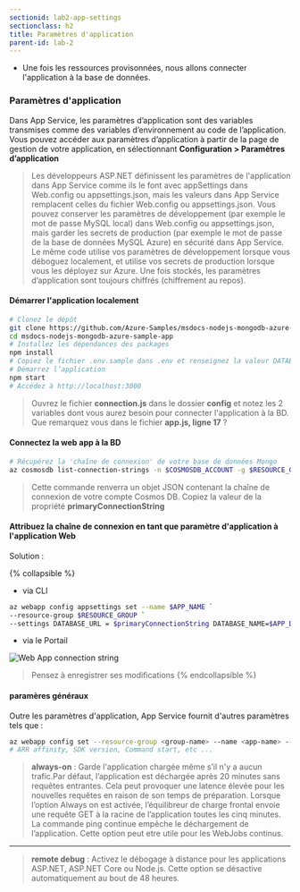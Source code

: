 ```yaml
---
sectionid: lab2-app-settings
sectionclass: h2
title: Paramètres d'application
parent-id: lab-2
---
```


- Une fois les ressources provisonnées, nous allons connecter l'application à la base de données.

### Paramètres d'application

Dans App Service, les paramètres d’application sont des variables transmises comme des variables d’environnement au code de l’application. Vous pouvez accéder aux paramètres d’application à partir de la page de gestion de votre application, en sélectionnant **Configuration > Paramètres d’application**

> Les développeurs ASP.NET définissent les paramètres de l'application dans App Service comme ils le font avec appSettings dans Web.config ou appsettings.json, mais les valeurs dans App Service remplacent celles du fichier Web.config ou appsettings.json. Vous pouvez conserver les paramètres de développement (par exemple le mot de passe MySQL local) dans Web.config ou appsettings.json, mais garder les secrets de production (par exemple le mot de passe de la base de données MySQL Azure) en sécurité dans App Service. Le même code utilise vos paramètres de développement lorsque vous déboguez localement, et utilise vos secrets de production lorsque vous les déployez sur Azure. Une fois stockés, les paramètres d’application sont toujours chiffrés (chiffrement au repos).

#### Démarrer l'application localement

```bash
# Clonez le dépôt
git clone https://github.com/Azure-Samples/msdocs-nodejs-mongodb-azure-sample-app.git
cd msdocs-nodejs-mongodb-azure-sample-app
# Installez les dépendances des packages
npm install
# Copiez le fichier .env.sample dans .env et renseignez la valeur DATABASE_URL avec votre URL MongoDB (par exemple, mongodb://localhost:27017/)
# Démarrez l’application 
npm start
# Accédez à http://localhost:3000
```

> Ouvrez le fichier **connection.js** dans le dossier **config** et notez les 2 variables dont vous aurez besoin pour connecter l'application à la BD. Que remarquez vous dans le fichier **app.js, ligne 17** ?

#### Connectez la web app à la BD

```bash
# Récupérez la 'chaîne de connexion' de votre base de données Mongo
az cosmosdb list-connection-strings -n $COSMOSDB_ACCOUNT -g $RESOURCE_GROUP
```

> Cette commande renverra un objet JSON contenant la chaîne de connexion de votre compte Cosmos DB. Copiez la valeur de la propriété **primaryConnectionString**

#### Attribuez la chaîne de connexion en tant que paramètre d'application à l'application Web

Solution :

{% collapsible %}

- via CLI
  
```bash
az webapp config appsettings set --name $APP_NAME `
--resource-group $RESOURCE_GROUP `
--settings DATABASE_URL = $primaryConnectionString DATABASE_NAME=$APP_DATABASE
```

- via le Portail

![Web App connection string](/media/lab2/app_settings.png)
> Pensez à enregistrer ses modifications
{% endcollapsible %}

#### paramères généraux

Outre les paramètres d'application, App Service fournit d'autres paramètres tels que :

```bash
az webapp config set --resource-group <group-name> --name <app-name> --use-32bit-worker-process [true|false] --web-sockets-enabled [true|false] --always-on [true|false]--http20-enabled --auto-heal-enabled [true|false] --remote-debugging-enabled [true|false] --number-of-workers
# ARR affinity, SDK version, Command start, etc ...
```

> **always-on** : Garde l'application chargée même s’il n'y a aucun trafic.Par défaut, l’application est déchargée après 20 minutes sans requêtes entrantes. Cela peut provoquer une latence élevée pour les nouvelles requêtes en raison de son temps de préparation. Lorsque l’option Always on est activée, l’équilibreur de charge frontal envoie une requête GET à la racine de l’application toutes les cinq minutes. La commande ping continue empêche le déchargement de l’application. Cette option peut etre utile pour les WebJobs continus.

---

> **remote debug** : Activez le débogage à distance pour les applications ASP.NET, ASP.NET Core ou Node.js. Cette option se désactive automatiquement au bout de 48 heures.
